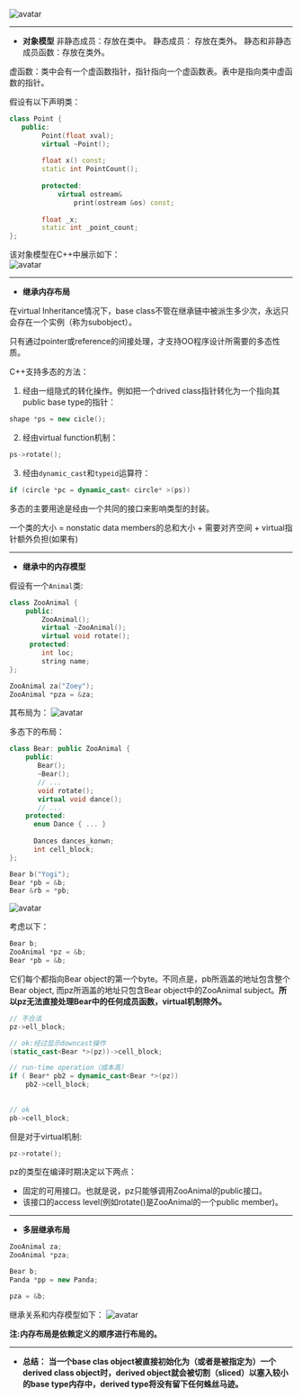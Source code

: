 
![avatar](./images/1/C%2B%2B%E5%AF%B9%E8%B1%A1.svg)

-------------------------------------------------------------
* **对象模型**
非静态成员：存放在类中。
静态成员： 存放在类外。
静态和非静态成员函数：存放在类外。

虚函数：类中会有一个虚函数指针，指针指向一个虚函数表。表中是指向类中虚函数的指针。  

假设有以下声明类：
```C++
class Point {
   public:
        Point(float xval);
        virtual ~Point();
        
        float x() const;
        static int PointCount();
        
        protected:
            virtual ostream&
                print(ostream &os) const;
                
        float _x;
        static int _point_count;
};
```  
该对象模型在C++中展示如下：  
![avatar](./images/1/%E7%B1%BB%E5%AF%B9%E8%B1%A1%E6%A8%A1%E5%9E%8B.png)
   
----------------------------------------------------
* **继承内存布局**  

在virtual Inheritance情况下，base class不管在继承链中被派生多少次，永远只会存在一个实例（称为subobject）。

只有通过pointer或reference的间接处理，才支持OO程序设计所需要的多态性质。

C++支持多态的方法：

1.  经由一组隐式的转化操作。例如把一个drived class指针转化为一个指向其public base type的指针：
```C++
shape *ps = new cicle();
```
2. 经由virtual function机制：
```C++
ps->rotate();
```
3. 经由`dynamic_cast`和`typeid`运算符：
  ```C++
  if (circle *pc = dynamic_cast< circle* >(ps))
  ```
  
多态的主要用途是经由一个共同的接口来影响类型的封装。

一个类的大小 = nonstatic data members的总和大小 + 需要对齐空间 + virtual指针额外负担(如果有)   

---------------------------------------------
* **继承中的内存模型**  


假设有一个`Animal`类:
```C++
class ZooAnimal {
    public:
        ZooAnimal();
        virtual ~ZooAnimal();
        virtual void rotate();
     protected:
        int loc;
        string name;
};

ZooAnimal za("Zoey");
ZooAnimal *pza = &za;
```
其布局为：
![avatar](./images/1/%E6%8C%87%E9%92%88%E7%B1%BB%E5%9E%8B%E5%9C%B0%E5%9D%80.png)

多态下的布局：
```C++
class Bear: public ZooAnimal {
    public:
       Bear();
       ~Bear();
       // ...
       void rotate();
       virtual void dance();
       // ...
    protected: 
      enum Dance { ... }
      
      Dances dances_konwn;
      int cell_block;
};

Bear b("Yogi");
Bear *pb = &b;
Bear &rb = *pb;
```
![avatar](./images/1/%E5%A4%9A%E6%80%81%E5%86%85%E5%AD%98%E5%B8%83%E5%B1%80.png)

考虑以下：
```C++
Bear b;
ZooAnimal *pz = &b;
Bear *pb = &b;
```
它们每个都指向Bear object的第一个byte。不同点是，pb所涵盖的地址包含整个Bear object, 而pz所涵盖的地址只包含Bear object中的ZooAnimal subject。**所以pz无法直接处理Bear中的任何成员函数，virtual机制除外。**
```C++
// 不合法
pz->ell_block;

// ok:经过显示downcast操作
(static_cast<Bear *>(pz))->cell_block;

// run-time operation（成本高）
if ( Bear* pb2 = dynamic_cast<Bear *>(pz))
    pb2->cell_block;
    
    
// ok 
pb->cell_block;

```
但是对于virtual机制:
```C++
pz->rotate();
```
pz的类型在编译时期决定以下两点：     
* 固定的可用接口。也就是说，pz只能够调用ZooAnimal的public接口。      
* 该接口的access level(例如rotate()是ZooAnimal的一个public member)。       
      
--------------------                   
* **多层继承布局**  
```C++
ZooAnimal za;
ZooAnimal *pza;

Bear b;
Panda *pp = new Panda;

pza = &b;
```  
继承关系和内存模型如下：
![avatar](./images/1/%E5%A4%9A%E5%B1%82%E7%BB%A7%E6%89%BF.png)

**注:内存布局是依赖定义的顺序进行布局的。**  

----------
* **总结：**
**当一个base clas object被直接初始化为（或者是被指定为）一个derived class object时，derived object就会被切割（sliced）以塞入较小的base type内存中，derived type将没有留下任何蛛丝马迹。** 
